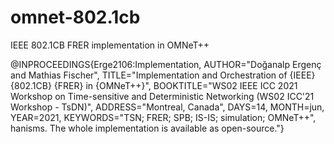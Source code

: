 # omnet-802.1cb
IEEE 802.1CB FRER implementation in OMNeT++


@INPROCEEDINGS{Erge2106:Implementation,
AUTHOR="Doğanalp Ergenç and Mathias Fischer",
TITLE="Implementation and Orchestration of {IEEE} {802.1CB} {FRER} in {OMNeT++}",
BOOKTITLE="WS02 IEEE ICC 2021 Workshop on Time-sensitive and Deterministic Networking
(WS02 ICC'21 Workshop - TsDN)",
ADDRESS="Montreal, Canada",
DAYS=14,
MONTH=jun,
YEAR=2021,
KEYWORDS="TSN; FRER; SPB; IS-IS; simulation; OMNeT++",
hanisms. The whole implementation is available as
open-source."}
